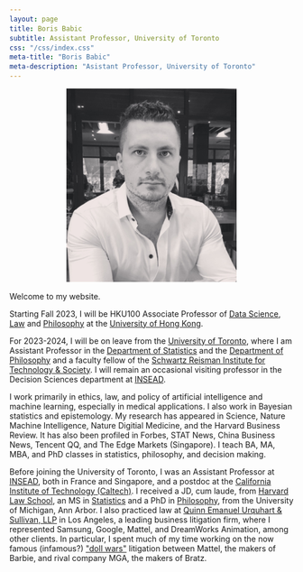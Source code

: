 ```yaml
---
layout: page
title: Boris Babic
subtitle: Assistant Professor, University of Toronto
css: "/css/index.css"
meta-title: "Boris Babic"
meta-description: "Asistant Professor, University of Toronto"
---
```


<div style="text-align: center;">
  <p><img src="/img/profile_photo4.jpg" width="60%" height="auto"></p>
</div>

Welcome to my website. 

Starting Fall 2023, I will be HKU100 Associate Professor of [Data Science](https://datascience.hku.hk/), [Law](https://www.law.hku.hk/) and [Philosophy](https://philosophy.hku.hk/dept/) at the [University of Hong Kong](https://www.hku.hk/). 

For 2023-2024, I will be on leave from the [University of Toronto](https://www.utoronto.ca), where I am Assistant Professor in the [Department of Statistics](https://www.statistics.utoronto.ca/people/directories/all-faculty/boris-babic) and the [Department of Philosophy](https://philosophy.utoronto.ca/directory/boris-babic/) and a faculty fellow of the [Schwartz Reisman Institute for Technology & Society](https://srinstitute.utoronto.ca). I will remain an occasional visiting professor in the Decision Sciences department at [INSEAD](https://www.insead.edu/). 

I work primarily in ethics, law, and policy of artificial intelligence and machine learning, especially in medical applications. I also work in Bayesian statistics and epistemology. My research has appeared in Science, Nature Machine Intelligence, Nature Digitial Medicine, and the Harvard Business Review. It has also been profiled in Forbes, STAT News, China Business News, Tencent QQ, and The Edge Markets (Singapore). I teach BA, MA, MBA, and PhD classes in statistics, philosophy, and decision making.

Before joining the University of Toronto, I was an Assistant Professor at [INSEAD](https://www.insead.edu/), both in France and Singapore, and a postdoc at the [California Institute of Technology (Caltech)](http://hss.divisions.caltech.edu/people/boris-babic). I received a JD, cum laude, from [Harvard Law School](https://hls.harvard.edu/), an MS in [Statistics](https://lsa.umich.edu/stats) and a PhD in [Philosophy](https://lsa.umich.edu/philosophy), from the University of Michigan, Ann Arbor. I also practiced law at [Quinn Emanuel Urquhart & Sullivan, LLP](https://www.quinnemanuel.com/) in Los Angeles, a leading business litigation firm, where I represented Samsung, Google, Mattel, and DreamWorks Animation, among other clients. In particular, I spent much of my time working on the now famous (infamous?) ["doll wars"](https://www.newyorker.com/magazine/2018/01/22/when-barbie-went-to-war-with-bratz) litigation between Mattel, the makers of Barbie, and rival company MGA, the makers of Bratz. 

&nbsp;
&nbsp;
&nbsp;
&nbsp;
&nbsp;
&nbsp;


